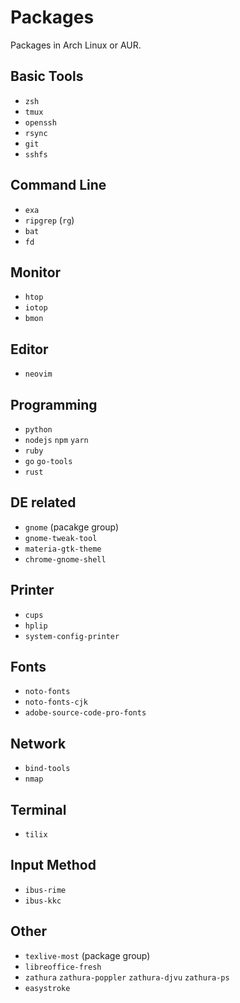 # Packages

Packages in Arch Linux or AUR.

## Basic Tools

- `zsh`
- `tmux`
- `openssh`
- `rsync`
- `git`
- `sshfs`

## Command Line

- `exa`
- `ripgrep` (`rg`)
- `bat`
- `fd`

## Monitor

- `htop`
- `iotop`
- `bmon`

## Editor

- `neovim`

## Programming

- `python`
- `nodejs` `npm` `yarn`
- `ruby`
- `go` `go-tools`
- `rust`

## DE related

- `gnome` (pacakge group)
- `gnome-tweak-tool`
- `materia-gtk-theme`
- `chrome-gnome-shell`

## Printer

- `cups`
- `hplip`
- `system-config-printer`

## Fonts

- `noto-fonts`
- `noto-fonts-cjk`
- `adobe-source-code-pro-fonts`

## Network

- `bind-tools`
- `nmap`

## Terminal

- `tilix`

## Input Method

- `ibus-rime`
- `ibus-kkc`

## Other

- `texlive-most` (package group)
- `libreoffice-fresh`
- `zathura` `zathura-poppler` `zathura-djvu` `zathura-ps`
- `easystroke`

